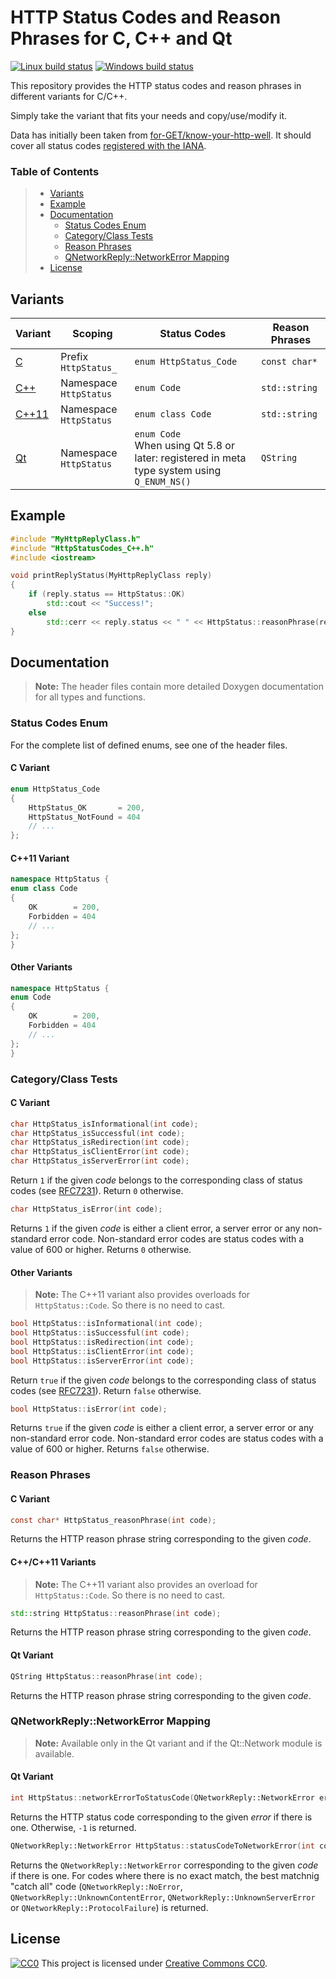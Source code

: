 # HTTP Status Codes and Reason Phrases for C, C++ and Qt #

[![Linux build status](https://travis-ci.org/j-ulrich/http-status-codes-cpp.svg?branch=master)](https://travis-ci.org/j-ulrich/http-status-codes-cpp)
[![Windows build status](https://ci.appveyor.com/api/projects/status/ijp196mjo0vsover/branch/master?svg=true)](https://ci.appveyor.com/project/j-ulrich/http-status-codes-cpp/branch/master)


This repository provides the HTTP status codes and reason phrases in different variants for C/C++.

Simply take the variant that fits your needs and copy/use/modify it.

Data has initially been taken from [for-GET/know-your-http-well](https://github.com/for-GET/know-your-http-well).
It should cover all status codes [registered with the IANA](https://www.iana.org/assignments/http-status-codes/http-status-codes.xhtml).

### Table of Contents ###

> - [Variants](#variants)
> - [Example](#example)
> - [Documentation](#documentation)
>   - [Status Codes Enum](#status-codes-enum)
>   - [Category/Class Tests](#categoryclass-tests)
>   - [Reason Phrases](#reason-phrases)
>   - [QNetworkReply::NetworkError Mapping](#qnetworkreplynetworkerror-mapping)
> - [License](#license)



## Variants ##

| Variant                          | Scoping                | Status Codes                                                                                   | Reason Phrases |
|----------------------------------|------------------------|------------------------------------------------------------------------------------------------|----------------|
| [C](HttpStatusCodes_C.h)         | Prefix `HttpStatus_`   | `enum HttpStatus_Code`                                                                         | `const char*`  |
| [C++](HttpStatusCodes_C++.h)     | Namespace `HttpStatus` | `enum Code`                                                                                    | `std::string`  |
| [C++11](HttpStatusCodes_C++11.h) | Namespace `HttpStatus` | `enum class Code`                                                                              | `std::string`  |
| [Qt](HttpStatusCodes_Qt.h)       | Namespace `HttpStatus` | `enum Code`<br>When using Qt 5.8 or later: registered in meta type system using `Q_ENUM_NS()`  | `QString`      |



## Example ##

```c++
#include "MyHttpReplyClass.h"
#include "HttpStatusCodes_C++.h"
#include <iostream>

void printReplyStatus(MyHttpReplyClass reply)
{
	if (reply.status == HttpStatus::OK)
		std::cout << "Success!";
	else
		std::cerr << reply.status << " " << HttpStatus::reasonPhrase(reply.status);
}
```



## Documentation ##

> **Note:** The header files contain more detailed Doxygen documentation for all types and functions.

### Status Codes Enum ###

For the complete list of defined enums, see one of the header files.

#### C Variant ####
```c
enum HttpStatus_Code
{
	HttpStatus_OK       = 200,
	HttpStatus_NotFound = 404
	// ...
};
```

#### C++11 Variant ####
```c++
namespace HttpStatus {
enum class Code
{
	OK        = 200,
	Forbidden = 404
	// ...
};
}
```

#### Other Variants ####
```c++
namespace HttpStatus {
enum Code
{
	OK        = 200,
	Forbidden = 404
	// ...
};
}
```


### Category/Class Tests ###

#### C Variant ####
```c
char HttpStatus_isInformational(int code);
char HttpStatus_isSuccessful(int code);
char HttpStatus_isRedirection(int code);
char HttpStatus_isClientError(int code);
char HttpStatus_isServerError(int code);
```
Return `1` if the given _code_ belongs to the corresponding class of status codes (see [RFC7231](https://tools.ietf.org/html/rfc7231#section-6)).
Return `0` otherwise.

```c
char HttpStatus_isError(int code);
```
Returns `1` if the given _code_ is either a client error, a server error or any non-standard error code.
Non-standard error codes are status codes with a value of 600 or higher.
Returns `0` otherwise.

#### Other Variants ####
> **Note:** The C++11 variant also provides overloads for `HttpStatus::Code`. So there is no need to cast.

```c++
bool HttpStatus::isInformational(int code);
bool HttpStatus::isSuccessful(int code);
bool HttpStatus::isRedirection(int code);
bool HttpStatus::isClientError(int code);
bool HttpStatus::isServerError(int code);
```
Return `true` if the given _code_ belongs to the corresponding class of status codes (see [RFC7231](https://tools.ietf.org/html/rfc7231#section-6)).
Return `false` otherwise.



```c++
bool HttpStatus::isError(int code);
```
Returns `true` if the given _code_ is either a client error, a server error or any non-standard error code.
Non-standard error codes are status codes with a value of 600 or higher.
Returns `false` otherwise.


### Reason Phrases ###

#### C Variant ####
```c
const char* HttpStatus_reasonPhrase(int code);
```
Returns the HTTP reason phrase string corresponding to the given _code_.

#### C++/C++11 Variants ####
> **Note:** The C++11 variant also provides an overload for `HttpStatus::Code`. So there is no need to cast.
```c++
std::string HttpStatus::reasonPhrase(int code);
```
Returns the HTTP reason phrase string corresponding to the given _code_.

#### Qt Variant ####
```c++
QString HttpStatus::reasonPhrase(int code);
```
Returns the HTTP reason phrase string corresponding to the given _code_.


### QNetworkReply::NetworkError Mapping ###

> **Note:** Available only in the Qt variant and if the Qt::Network module is available.

#### Qt Variant ####
```c++
int HttpStatus::networkErrorToStatusCode(QNetworkReply::NetworkError error);
```
Returns the HTTP status code corresponding to the given _error_ if there is one.
Otherwise, `-1` is returned.

```c++
QNetworkReply::NetworkError HttpStatus::statusCodeToNetworkError(int code);
```
Returns the `QNetworkReply::NetworkError` corresponding to the given _code_ if there is one.
For codes where there is no exact match, the best matchnig "catch all" code (`QNetworkReply::NoError`,
`QNetworkReply::UnknownContentError`, `QNetworkReply::UnknownServerError` or `QNetworkReply::ProtocolFailure`)
is returned.



## License ##
[![CC0](https://licensebuttons.net/p/zero/1.0/80x15.png)](http://creativecommons.org/publicdomain/zero/1.0/)
This project is licensed under [Creative Commons CC0](LICENSE).
